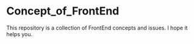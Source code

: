 # Concept_of_FrontEnd
This repository is a collection of FrontEnd concepts and issues. I hope it helps you.
